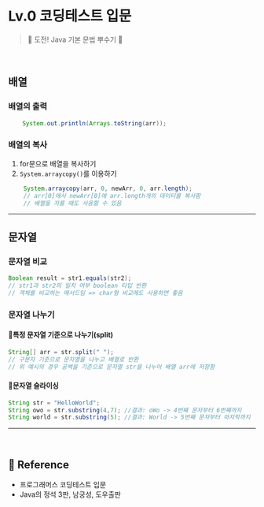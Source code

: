 # Lv.0 코딩테스트 입문
> 🐣 도전! Java 기본 문법 뿌수기 🐣

<br>

## 배열  
### 배열의 출력
```Java
    System.out.println(Arrays.toString(arr));
```
### 배열의 복사
1. for문으로 배열을 복사하기
2. `System.arraycopy()`를 이용하기
   ```Java
    System.arraycopy(arr, 0, newArr, 0, arr.length);
    // arr[0]에서 newArr[0]에 arr.length개의 데이터를 복사함
    // 배열을 자를 때도 사용할 수 있음
    ```
----
## 문자열
### 문자열 비교
```Java
Boolean result = str1.equals(str2); 
// str1과 str2의 일치 여부 boolean 타입 반환
// 객체를 비교하는 메서드임 => char형 비교에도 사용하면 좋음
```
### 문자열 나누기
#### 🔸특정 문자열 기준으로 나누기(split)
```Java
String[] arr = str.split(" ");
// 구분자 기준으로 문자열을 나누고 배열로 반환
// 위 예시의 경우 공백을 기준으로 문자열 str을 나누어 배열 arr에 저장함
```
#### 🔸문자열 슬라이싱
```Java
String str = "HelloWorld";
String owo = str.substring(4,7); //결과: oWo -> 4번째 문자부터 6번째까지
String world = str.substring(5); //결과: World -> 5번째 문자부터 마지막까지
```
----

<br>

## 📕 Reference
- 프로그래머스 코딩테스트 입문
- Java의 정석 3판, 남궁성, 도우출판